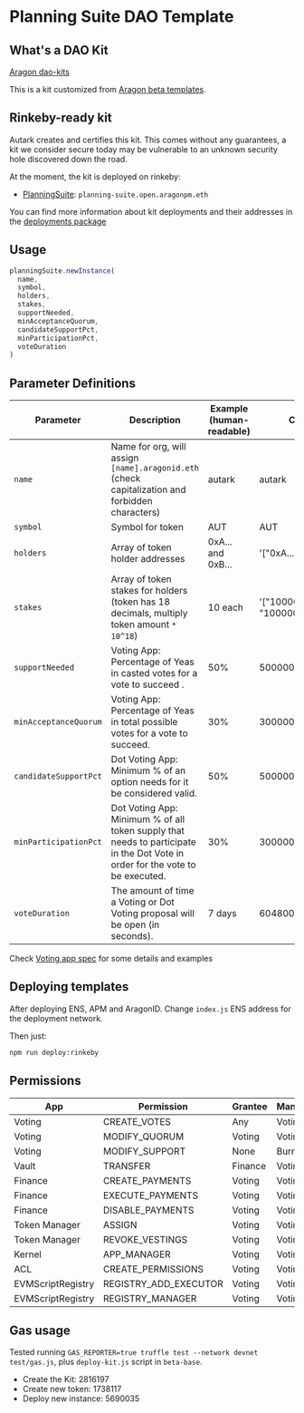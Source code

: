 # Planning Suite DAO Template

## What's a DAO Kit

[Aragon dao-kits](https://github.com/aragon/dao-kits)

This is a kit customized from [Aragon beta templates](https://github.com/aragon/dao-kits/blob/master/kits/beta-base/readme.md).

## Rinkeby-ready kit

Autark creates and certifies this kit. This comes without any guarantees, a kit we consider secure today may be vulnerable to an unknown security hole discovered down the road.

At the moment, the kit is deployed on rinkeby:

- [PlanningSuite](./contracts/PlanningKit.sol): `planning-suite.open.aragonpm.eth`

You can find more information about kit deployments and their addresses in the [deployments package](../../shared/deployments/README.md)

## Usage

```js
planningSuite.newInstance(
  name,
  symbol,
  holders,
  stakes,
  supportNeeded,
  minAcceptanceQuorum,
  candidateSupportPct,
  minParticipationPct,
  voteDuration
)
```

## Parameter Definitions

| Parameter             | Description                                                                                                                     | Example (human-readable) | Contract input                                |
| --------------------- | ------------------------------------------------------------------------------------------------------------------------------- | ------------------------ | --------------------------------------------- |
| `name`                | Name for org, will assign `[name].aragonid.eth` (check capitalization and forbidden characters)                                 | autark                   | autark                                        |
| `symbol`              | Symbol for token                                                                                                                | AUT                      | AUT                                           |
| `holders`             | Array of token holder addresses                                                                                                 | 0xA... and 0xB...        | '["0xA...", "0xB..." ]'                       |
| `stakes`              | Array of token stakes for holders (token has 18 decimals, multiply token amount `* 10^18`)                                      | 10 each                  | '["100000000000000000", "100000000000000000"] |
| `supportNeeded`       | Voting App: Percentage of Yeas in casted votes for a vote to succeed .                                                          | 50%                      | 500000000000000000                            |
| `minAcceptanceQuorum` | Voting App: Percentage of Yeas in total possible votes for a vote to succeed.                                                   | 30%                      | 300000000000000000                            |
| `candidateSupportPct` | Dot Voting App: Minimum % of an option needs for it be considered valid.                                                        | 50%                      | 50000000000000000                             |
| `minParticipationPct` | Dot Voting App: Minimum % of all token supply that needs to participate in the Dot Vote in order for the vote to be executed. | 30%                      | 300000000000000000                            |
| `voteDuration`        | The amount of time a Voting or Dot Voting proposal will be open (in seconds).                                                   | 7 days                   | 604800                                        |

Check [Voting app spec](https://wiki.aragon.org/dev/apps/voting/) for some details and examples

## Deploying templates

After deploying ENS, APM and AragonID. Change `index.js` ENS address for the
deployment network.

Then just:

```sh
npm run deploy:rinkeby
```

## Permissions

| App               | Permission            | Grantee | Manager |
| ----------------- | --------------------- | ------- | ------- |
| Voting            | CREATE_VOTES          | Any     | Voting  |
| Voting            | MODIFY_QUORUM         | Voting  | Voting  |
| Voting            | MODIFY_SUPPORT        | None    | Burned  |
| Vault             | TRANSFER              | Finance | Voting  |
| Finance           | CREATE_PAYMENTS       | Voting  | Voting  |
| Finance           | EXECUTE_PAYMENTS      | Voting  | Voting  |
| Finance           | DISABLE_PAYMENTS      | Voting  | Voting  |
| Token Manager     | ASSIGN                | Voting  | Voting  |
| Token Manager     | REVOKE_VESTINGS       | Voting  | Voting  |
| Kernel            | APP_MANAGER           | Voting  | Voting  |
| ACL               | CREATE_PERMISSIONS    | Voting  | Voting  |
| EVMScriptRegistry | REGISTRY_ADD_EXECUTOR | Voting  | Voting  |
| EVMScriptRegistry | REGISTRY_MANAGER      | Voting  | Voting  |

## Gas usage

Tested running `GAS_REPORTER=true truffle test --network devnet test/gas.js`, plus `deploy-kit.js` script in `beta-base`.

- Create the Kit: 2816197
- Create new token: 1738117
- Deploy new instance: 5690035
